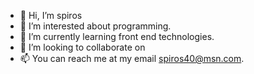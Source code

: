 - 👋 Hi, I’m spiros
- 👀 I’m interested about programming.
- 🌱 I’m currently learning front end technologies.
- 💞️ I’m looking to collaborate on
- 📫 You can reach me at my email spiros40@msn.com.

